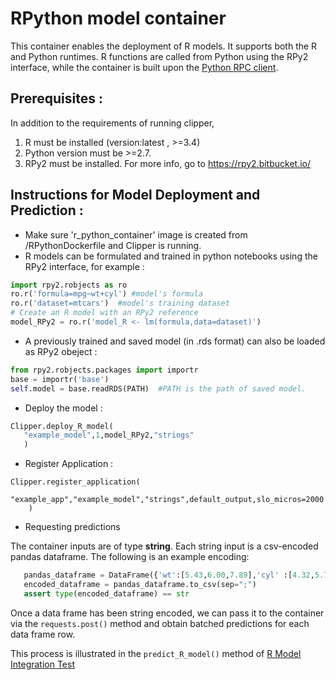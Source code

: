 # RPython model container 
This container enables the deployment of R models. It supports both the R and Python runtimes. R functions are called from Python using the RPy2 interface, while the container is built upon the [Python RPC client](https://github.com/ucbrise/clipper/blob/develop/containers/python/rpc.py).

## Prerequisites :
In addition to the requirements of running clipper, 

1. R must be installed (version:latest , >=3.4)
2. Python version must be >=2.7. 
3. RPy2 must be installed. For more info, go to <https://rpy2.bitbucket.io/>

## Instructions for Model Deployment and Prediction :
- Make sure  'r_python_container' image is created from <clipper-root>/RPythonDockerfile and Clipper is running.
- R models can be formulated and trained in python notebooks using the RPy2 interface, for example :

```py
import rpy2.robjects as ro
ro.r('formula=mpg~wt+cyl') #model's formula
ro.r('dataset=mtcars')  #model's training dataset
# Create an R model with an RPy2 reference
model_RPy2 = ro.r('model_R <- lm(formula,data=dataset)') 
```
- A previously trained and saved model (in .rds format) can also be loaded as RPy2 obeject :

```py
from rpy2.robjects.packages import importr
base = importr('base')
self.model = base.readRDS(PATH)  #PATH is the path of saved model.
```

- Deploy the model :

```py
Clipper.deploy_R_model(
   "example_model",1,model_RPy2,"strings"
   )
```

- Register Application :

```
Clipper.register_application(
    "example_app","example_model","strings",default_output,slo_micros=2000
    )
 ```

- Requesting predictions

The container inputs are of type **string**. Each string input is a csv-encoded pandas dataframe. 
The following is an example encoding:
```py
   pandas_dataframe = DataFrame({'wt':[5.43,6.00,7.89],'cyl' :[4.32,5.76,7.90]})
   encoded_dataframe = pandas_dataframe.to_csv(sep=";")
   assert type(encoded_dataframe) == str
```

Once a data frame has been string encoded, we can pass it to the container via the `requests.post()` method and obtain batched predictions for each data frame row.

This process is illustrated in the `predict_R_model()` method of 
[R Model Integration Test](../../integration-tests/deploy_R_containers.py)
